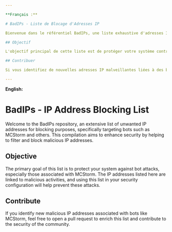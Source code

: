 ```yaml
---

**Français :**

# BadIPs - Liste de Blocage d'Adresses IP

Bienvenue dans le référentiel BadIPs, une liste exhaustive d'adresses IP indésirables à des fins de blocage, spécifiquement ciblées contre les attaques de bots comme MCStorm et autres. Cette compilation vise à renforcer la sécurité en aidant à filtrer et à bloquer les adresses IP malveillantes.

## Objectif

L'objectif principal de cette liste est de protéger votre système contre les attaques de bots, en particulier celles liées à MCStorm. Les adresses IP répertoriées ici sont associées à des activités malveillantes, et l'utilisation de cette liste dans votre configuration de sécurité aidera à prévenir ces attaques.

## Contribuer

Si vous identifiez de nouvelles adresses IP malveillantes liées à des bots comme MCStorm, n'hésitez pas à ouvrir une demande de tirage (pull request) pour enrichir cette liste et contribuer à la sécurité de la communauté.

---
```


**English:**

# BadIPs - IP Address Blocking List

Welcome to the BadIPs repository, an extensive list of unwanted IP addresses for blocking purposes, specifically targeting bots such as MCStorm and others. This compilation aims to enhance security by helping to filter and block malicious IP addresses.

## Objective

The primary goal of this list is to protect your system against bot attacks, especially those associated with MCStorm. The IP addresses listed here are linked to malicious activities, and using this list in your security configuration will help prevent these attacks.


## Contribute

If you identify new malicious IP addresses associated with bots like MCStorm, feel free to open a pull request to enrich this list and contribute to the security of the community.

